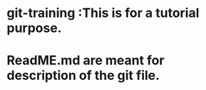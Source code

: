 # git-training :This is for a tutorial purpose.
# ReadME.md are meant for description of the git file.
